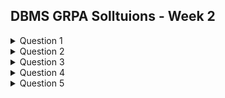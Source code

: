 ## DBMS GRPA Solltuions - Week 2

<details>
<summary> Question 1</summary>

![image](https://github.com/user-attachments/assets/11f040a2-3cb2-43de-b7c2-ddb57ce0e0dd)

Write an SQL statement to find the team_id of the players who were born before the year '2003'

<details>
<summary>Solution 1</summary>

```sql
SELECT DISTINCT
    team_id
FROM players
WHERE
    EXTRACT(
        YEAR
        FROM dob
    ) < 2003
```

</details>
</details>

<details>
<summary>Question 2</summary>
    
![image](https://github.com/user-attachments/assets/6f3d0f61-ff6e-4631-98ea-cec9e6828949)

Write an SQL statement to find the city and playground of the teams whose away-jersey color(jersey_away_color) is 'Pink'

<details>
<summary>Solution 2</summary>

```sql
SELECT city, playground FROM teams WHERE jersey_away_color = 'Pink'
```
</details>
</details>

<details>
<summary>Question 3</summary>

![image](https://github.com/user-attachments/assets/28cd421a-d30c-4a23-abf8-b3bd096e0b19)

Write an SQL statement to find the player name and jersey number of players from the team: 'Rainbow'

<details>
<summary>Solution 3</summary>

```sql
SELECT p.name, p.jersey_no
FROM players p, teams t
WHERE
    p.team_id = t.team_id
    AND t.name = 'Rainbow'
```

</details>
</details>

<details>
<summary>Question 4</summary>

![image](https://github.com/user-attachments/assets/451586be-3850-4436-bbd5-666f607e6a72)

Write an SQL statement to find the first names and the last names (student_fname, student_lname) of students who belong to the department with department code as 'MCA' and who were born after '2002-06-15'
    
<details>
<summary>Solution 4</summary>

```sql
SELECT student_fname, student_lname
FROM students
WHERE
    department_code = 'MCA'
    AND dob > '2002-06-15'
```
</details>
</details>

<details>
<summary>Question 5</summary>

![image](https://github.com/user-attachments/assets/f829868e-d7cb-4da7-8a5a-2753c34f9f26)

Write an SQL statement to find the first names and the last names of faculty (faculty_fname, faculty_lname) who belong to the department:'Computer Science' and joined after '2015-03-03'

<details>
<summary>Solution 5</summary>

```sql
SELECT faculty_fname, faculty_lname
FROM faculty f, departments d
WHERE
    f.department_code = d.department_code
    AND d.department_name = 'Computer Science'
    AND f.doj > '2015-03-03'
```
</details>
</details>
